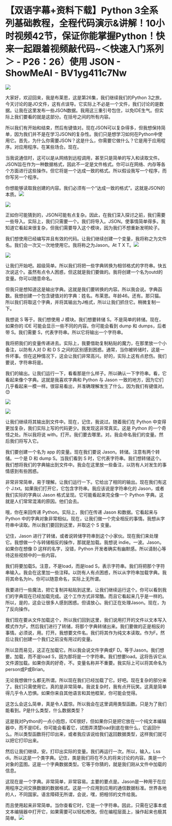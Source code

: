 # 【双语字幕+资料下载】Python 3全系列基础教程，全程代码演示&讲解！10小时视频42节，保证你能掌握Python！快来一起跟着视频敲代码~＜快速入门系列＞ - P26：26）使用 JSON - ShowMeAI - BV1yg411c7Nw

![](img/cdc4be9700a94b410345eb831146ec73_0.png)

大家好，欢迎回来，我是布莱恩，这是第26集，我们继续我们的Python 3之旅，今天讨论的是JO文件，这有点误导。它实际上不必是一个文件，我们讨论的是数据。让我在这里发布一些JSON数据。我用这三重引号包住，以免IDE生气。但实际上我们要看的就是这部分。在括号之间的所有内容。

所以我们有开始和结束，然后有键值对。现在JSON可以复杂得多，但我想保持简单，因为我们并不是在学习JSON的复杂性。我们只是想学习如何在Python中使用它。首先，为什么你需要JSON？这是什么，你需要它做什么？它是用于应用程序。对应用程序。在某些场合。现在。

当我说通信时，这可以是从网络到远程调用，甚至只是简单的写入和读取文件。JSON旨在作为一种数据格式，因此不一定是文件格式。你可以在网络、内存等各个方面进行这些操作。但它将是一个达成一致的格式。所以假设我写一个程序，而你写另一个程序。

你想能够读取我创建的内容。我们必须有一个“达成一致的格式”。这就是JSON的本质。![](img/cdc4be9700a94b410345eb831146ec73_2.png)

![](img/cdc4be9700a94b410345eb831146ec73_3.png)

正如你可能猜到的，JSON可能有点复杂。因此，在我们深入探讨之前，我们需要一些导入。实际上，我们只需要一个。我们将导入。JSON。使事情简单得多。我知道它看起来很复杂，但我们需要导入这个模块，因为我们不想重新发明轮子。

我们想使用已经编写并且有效的代码。让我们继续创建一个变量，我将称之为文件名。我们会一次又一次地使用它。我将称之为Jason。At T X T。![](img/cdc4be9700a94b410345eb831146ec73_5.png)

![](img/cdc4be9700a94b410345eb831146ec73_6.png)

让我们开始吧。超级简单。所以我们将把一些字典转换为相邻格式的字符串。快五次说这个。虽然有点令人困惑，但这就是我们要做的。我将创建一个名为outd的变量。你可以随意命名。

但我只是想知道这是输出字典。这就是我们要转换的内容。所以我会说。字典函数。我想创建一个包含键值对的字典：姓名。布莱恩。年龄46。还有。那只猫。所以我们将取这个字典，并将其输出为J格式，所以让我们抓住它。稍微复制一下。

我想说 S 等于。我们想使用 J 模块。我们想要转储 S。不是简单的转储。现在，如果你的 IDE 可能会显示一些不同的内容。你可能会看到 dump 和 dumps，后者带 S。我们需要 S，代表字符串。所以它将输出一个字符串。

我将把我们的变量传递进去。实际上，我要借助复制粘贴的魔力，在那里放一个小备注，以防有人对 D 和 D S 之间的区别感到困惑。通常，当你被转储时，这是一件坏事。但在这种情况下，这会让我们非常高兴。好的，实际上这有点悲伤。我们要说，字符串将是。

我们的输出。让我们运行一下，看看那是什么样子。所以确认一下字符串。看，它看起来像个字典。这就是我喜欢字典和 Python 与 Jason 一致的地方，因为它们几乎看起来一模一样。很容易看出，并准确理解发生了什么，因为我们有键值对。😊

![](img/cdc4be9700a94b410345eb831146ec73_8.png)

![](img/cdc4be9700a94b410345eb831146ec73_9.png)

让我们继续将其输出到文件中。现在，记住，我说过。随着我们在 Python 中变得更加复杂，我们实际上写的代码更少。我发现这非常真实。这是 Python 的一个奇怪之处。所以我将说 with。打开。我们要去哪里。对。我会命名我们的变量。然后我们将写入它。

我们要创建一个名为 app 的变量。现在我们要说 Jason。转储。注意有两个转储。一个是 D 和 dump S。当我们看到 S 时，它代表字符串。我们想转储这个。我们想将我们的字典输出到文件中。我会在这里放一些备注，以防有人对发生的事情感到有些困惑。

非常非常简单，易于理解。让我们运行一下。它给出了相同的输出。现在我们有这个 J.txt。如果我们打开它，它包含字符串。我应该说是字符串化的 Jason，或者我们实际的字典以 Jason 格式呈现。它可能看起来完全像一个 Python 字典。这就是人们常常混淆的原因。他们会去。

哦，你在来回传递 Python。实际上，我们在传递 Jason 和数据。它看起来与 Python 中的字典对象非常相似。现在，让我们做一个完全相反的事情。我想从字符串中读取。所以我们要回到这里，并取这个 S 变量。

记住，Jason 进行了转储，或者说转储字符串到这个小家伙。现在我们来处理它。我想做一个与转储相反的操作，那就是加载。我想说 indie。一波。Jason。如果你在想像 D 这样的名字，没错，Python 开发者确实有幽默感。所以请耐心等待这些视频中的一些内容。

我们将要加载S。注意，不是load，而是load S，表示字符串。我们将把那个字符串输入。我会在这里加一些注释。以防有人有点困惑，所以从字符串加载字典。我将其命名为In，你可以随意命名，实际上无所谓。

我要进行一些魔法，把它复制并粘贴到这里。让我们继续运行这个。你可以看到我们的字典现在已经加载完成。这个工作方式非常酷。而且它看起来几乎是一样的。所以，是的，这会让很多人感到困惑。但请放心。我们正在处理Jason。现在，为了反向操作。

我们现在要从文件加载这个，所以我们回到这里，我们说用打开的文件以文本写入模式作为F。然后我们进行了转储，将那个字典转储出来。我们要做的正是相反的事情。必须说，用。打开。我想要文件名。我们将其作为纯文本读取。作为F。然后让我们创建一个我们之前没有用过的变量。

所以显而易见，这正在加载它。所以我会说文件字典或F D。等于Jason。我们想要。加载，而不是load S，因为那将是一个字符串。我们想要load。这将告诉它从文件源加载。如果你真的好奇，不。变量名称并不重要。我实际上可以将其命名为person或P或Brian。

无论我想做什么都无所谓。所以现在我们已经加载了它。好吧。现在复杂的部分来了。我们只需使用它。真的是非常简单。我说复杂时，我有点开玩笑。这真是简单得几乎令人恐惧。如果你来自其他语言和其他框架，你可能会觉得。

这怎么会这么简单，真是令人震惊。所以我会在这里调用类型函数。只是为了我们能看到。P是什么类型，什么数据类型？

这是我对Python的一点小抱怨，IDE很好，但如果你只是把它放在一个纯文本编辑器中，而不是IDE。你可能会看着它，试图弄清楚load到底在做什么，它返回什么。所以类型函数将打印出来，或者我应该说给我们返回数据类型，这样我们就可以把它打印出来。

然后让我们继续，安。打印出实际的变量。我们再运行一次。所以，输入。Lss di。所以这是一个类字典。记住，类是我们将在不久的将来讨论的内容。类是一个对象的蓝图。这是一个字典数据类型。它等于你猜的，就是我们刚从文件中加载的信息。

这现在是一个字典。非常简单，非常容易。主要的要点是。Jason是一种用于在应用程序之间交换数据的数据格式。这是一个应用到应用的通信数据标准。世界各地的人，不同国家。语言障碍无所谓，会说，嘿，把相邻的文件给我。

而且使用起来非常简单。当你查看它时，它是一个字符串。因此，只需在记事本或文本编辑器中打开它，如果需要可以轻松修改。但在编程层面上，操作起来也极其简单。![](img/cdc4be9700a94b410345eb831146ec73_11.png)
